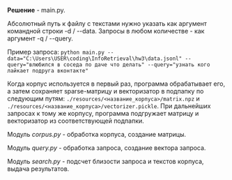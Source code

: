 **Решение** - main.py. 

Абсолютный путь к файлу с текстами нужно указать как аргумент командной строки -d / --data. Запросы в любом количестве - как аргумент -q / --query. 

Пример запроса: `python main.py --data="C:\Users\USER\coding\InfoRetrieval\hw3\data.jsonl" --query="влюбился в соседа по даче что делать" --query="узнать кого лайкает подруга вконтакте"
`

Когда корпус используется в первый раз, программа обрабатывает его, а затем сохраняет sparse-матрицу и векторизатор в подпапку по следующим путям: `./resources/<название_корпуса>/matrix.npz` и `./resources/<название_корпуса>/vectorizer.pickle`. При дальнейших запросах к тому же корпусу, программа подгружает матрицу и векторизатор из соответствующей подпапки.

Модуль *corpus.py* - обработка корпуса, создание матрицы.

Модуль *query.py* - обработка запроса, создание вектора запроса.

Модуль *search.py* - подсчет близости запроса и текстов корпуса, выдача результатов.
